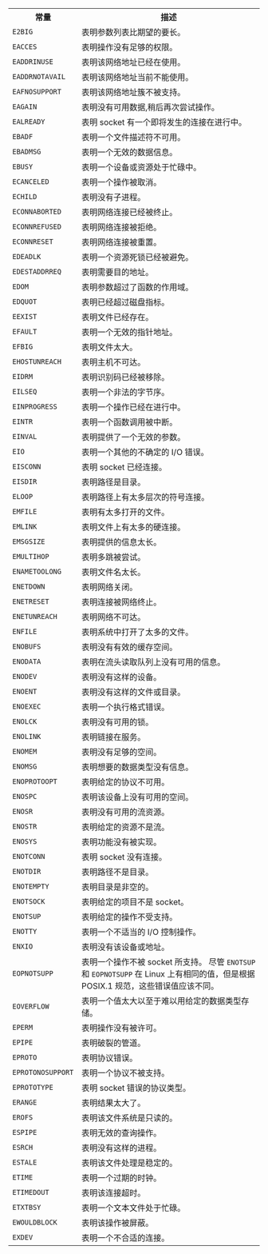 
<table>
  <tr>
    <th>常量</th>
    <th>描述</th>
  </tr>
  <tr>
    <td><code>E2BIG</code></td>
    <td>表明参数列表比期望的要长。</td>
  </tr>
  <tr>
    <td><code>EACCES</code></td>
    <td>表明操作没有足够的权限。</td>
  </tr>
  <tr>
    <td><code>EADDRINUSE</code></td>
    <td>表明该网络地址已经在使用。</td>
  </tr>
  <tr>
    <td><code>EADDRNOTAVAIL</code></td>
    <td>表明该网络地址当前不能使用。</td>
  </tr>
  <tr>
    <td><code>EAFNOSUPPORT</code></td>
    <td>表明该网络地址簇不被支持。</td>
  </tr>
  <tr>
    <td><code>EAGAIN</code></td>
    <td>表明没有可用数据,稍后再次尝试操作。</td>
  </tr>
  <tr>
    <td><code>EALREADY</code></td>
    <td>表明 socket 有一个即将发生的连接在进行中。</td>
  </tr>
  <tr>
    <td><code>EBADF</code></td>
    <td>表明一个文件描述符不可用。</td>
  </tr>
  <tr>
    <td><code>EBADMSG</code></td>
    <td>表明一个无效的数据信息。</td>
  </tr>
  <tr>
    <td><code>EBUSY</code></td>
    <td>表明一个设备或资源处于忙碌中。</td>
  </tr>
  <tr>
    <td><code>ECANCELED</code></td>
    <td>表明一个操作被取消。</td>
  </tr>
  <tr>
    <td><code>ECHILD</code></td>
    <td>表明没有子进程。</td>
  </tr>
  <tr>
    <td><code>ECONNABORTED</code></td>
    <td>表明网络连接已经被终止。</td>
  </tr>
  <tr>
    <td><code>ECONNREFUSED</code></td>
    <td>表明网络连接被拒绝。</td>
  </tr>
  <tr>
    <td><code>ECONNRESET</code></td>
    <td>表明网络连接被重置。</td>
  </tr>
  <tr>
    <td><code>EDEADLK</code></td>
    <td>表明一个资源死锁已经被避免。</td>
  </tr>
  <tr>
    <td><code>EDESTADDRREQ</code></td>
    <td>表明需要目的地址。</td>
  </tr>
  <tr>
    <td><code>EDOM</code></td>
    <td>表明参数超过了函数的作用域。</td>
  </tr>
  <tr>
    <td><code>EDQUOT</code></td>
    <td>表明已经超过磁盘指标。</td>
  </tr>
  <tr>
    <td><code>EEXIST</code></td>
    <td>表明文件已经存在。</td>
  </tr>
  <tr>
    <td><code>EFAULT</code></td>
    <td>表明一个无效的指针地址。</td>
  </tr>
  <tr>
    <td><code>EFBIG</code></td>
    <td>表明文件太大。</td>
  </tr>
  <tr>
    <td><code>EHOSTUNREACH</code></td>
    <td>表明主机不可达。</td>
  </tr>
  <tr>
    <td><code>EIDRM</code></td>
    <td>表明识别码已经被移除。</td>
  </tr>
  <tr>
    <td><code>EILSEQ</code></td>
    <td>表明一个非法的字节序。</td>
  </tr>
  <tr>
    <td><code>EINPROGRESS</code></td>
    <td>表明一个操作已经在进行中。</td>
  </tr>
  <tr>
    <td><code>EINTR</code></td>
    <td>表明一个函数调用被中断。</td>
  </tr>
  <tr>
    <td><code>EINVAL</code></td>
    <td>表明提供了一个无效的参数。</td>
  </tr>
  <tr>
    <td><code>EIO</code></td>
    <td>表明一个其他的不确定的 I/O 错误。</td>
  </tr>
  <tr>
    <td><code>EISCONN</code></td>
    <td>表明 socket 已经连接。</td>
  </tr>
  <tr>
    <td><code>EISDIR</code></td>
    <td>表明路径是目录。</td>
  </tr>
  <tr>
    <td><code>ELOOP</code></td>
    <td>表明路径上有太多层次的符号连接。</td>
  </tr>
  <tr>
    <td><code>EMFILE</code></td>
    <td>表明有太多打开的文件。</td>
  </tr>
  <tr>
    <td><code>EMLINK</code></td>
    <td>表明文件上有太多的硬连接。</td>
  </tr>
  <tr>
    <td><code>EMSGSIZE</code></td>
    <td>表明提供的信息太长。</td>
  </tr>
  <tr>
    <td><code>EMULTIHOP</code></td>
    <td>表明多跳被尝试。</td>
  </tr>
  <tr>
    <td><code>ENAMETOOLONG</code></td>
    <td>表明文件名太长。</td>
  </tr>
  <tr>
    <td><code>ENETDOWN</code></td>
    <td>表明网络关闭。</td>
  </tr>
  <tr>
    <td><code>ENETRESET</code></td>
    <td>表明连接被网络终止。</td>
  </tr>
  <tr>
    <td><code>ENETUNREACH</code></td>
    <td>表明网络不可达。</td>
  </tr>
  <tr>
    <td><code>ENFILE</code></td>
    <td>表明系统中打开了太多的文件。</td>
  </tr>
  <tr>
    <td><code>ENOBUFS</code></td>
    <td>表明没有有效的缓存空间。</td>
  </tr>
  <tr>
    <td><code>ENODATA</code></td>
    <td>表明在流头读取队列上没有可用的信息。</td>
  </tr>
  <tr>
    <td><code>ENODEV</code></td>
    <td>表明没有这样的设备。</td>
  </tr>
  <tr>
    <td><code>ENOENT</code></td>
    <td>表明没有这样的文件或目录。</td>
  </tr>
  <tr>
    <td><code>ENOEXEC</code></td>
    <td>表明一个执行格式错误。</td>
  </tr>
  <tr>
    <td><code>ENOLCK</code></td>
    <td>表明没有可用的锁。</td>
  </tr>
  <tr>
    <td><code>ENOLINK</code></td>
    <td>表明链接在服务。</td>
  </tr>
  <tr>
    <td><code>ENOMEM</code></td>
    <td>表明没有足够的空间。</td>
  </tr>
  <tr>
    <td><code>ENOMSG</code></td>
    <td>表明想要的数据类型没有信息。</td>
  </tr>
  <tr>
    <td><code>ENOPROTOOPT</code></td>
    <td>表明给定的协议不可用。</td>
  </tr>
  <tr>
    <td><code>ENOSPC</code></td>
    <td>表明该设备上没有可用的空间。</td>
  </tr>
  <tr>
    <td><code>ENOSR</code></td>
    <td>表明没有可用的流资源。</td>
  </tr>
  <tr>
    <td><code>ENOSTR</code></td>
    <td>表明给定的资源不是流。</td>
  </tr>
  <tr>
    <td><code>ENOSYS</code></td>
    <td>表明功能没有被实现。</td>
  </tr>
  <tr>
    <td><code>ENOTCONN</code></td>
    <td>表明 socket 没有连接。</td>
  </tr>
  <tr>
    <td><code>ENOTDIR</code></td>
    <td>表明路径不是目录。</td>
  </tr>
  <tr>
    <td><code>ENOTEMPTY</code></td>
    <td>表明目录是非空的。</td>
  </tr>
  <tr>
    <td><code>ENOTSOCK</code></td>
    <td>表明给定的项目不是 socket。</td>
  </tr>
  <tr>
    <td><code>ENOTSUP</code></td>
    <td>表明给定的操作不受支持。</td>
  </tr>
  <tr>
    <td><code>ENOTTY</code></td>
    <td>表明一个不适当的 I/O 控制操作。</td>
  </tr>
  <tr>
    <td><code>ENXIO</code></td>
    <td>表明没有该设备或地址。</td>
  </tr>
  <tr>
    <td><code>EOPNOTSUPP</code></td>
    <td>表明一个操作不被 socket 所支持。
    尽管 <code>ENOTSUP</code> 和 <code>EOPNOTSUPP</code> 在 Linux 上有相同的值，但是根据 POSIX.1 规范，这些错误值应该不同。</td>
  </tr>
  <tr>
    <td><code>EOVERFLOW</code></td>
    <td>表明一个值太大以至于难以用给定的数据类型存储。</td>
  </tr>
  <tr>
    <td><code>EPERM</code></td>
    <td>表明操作没有被许可。</td>
  </tr>
  <tr>
    <td><code>EPIPE</code></td>
    <td>表明破裂的管道。</td>
  </tr>
  <tr>
    <td><code>EPROTO</code></td>
    <td>表明协议错误。</td>
  </tr>
  <tr>
    <td><code>EPROTONOSUPPORT</code></td>
    <td>表明一个协议不被支持。</td>
  </tr>
  <tr>
    <td><code>EPROTOTYPE</code></td>
    <td>表明 socket 错误的协议类型。</td>
  </tr>
  <tr>
    <td><code>ERANGE</code></td>
    <td>表明结果太大了。</td>
  </tr>
  <tr>
    <td><code>EROFS</code></td>
    <td>表明该文件系统是只读的。</td>
  </tr>
  <tr>
    <td><code>ESPIPE</code></td>
    <td>表明无效的查询操作。</td>
  </tr>
  <tr>
    <td><code>ESRCH</code></td>
    <td>表明没有这样的进程。</td>
  </tr>
  <tr>
    <td><code>ESTALE</code></td>
    <td>表明该文件处理是稳定的。</td>
  </tr>
  <tr>
    <td><code>ETIME</code></td>
    <td>表明一个过期的时钟。</td>
  </tr>
  <tr>
    <td><code>ETIMEDOUT</code></td>
    <td>表明该连接超时。</td>
  </tr>
  <tr>
    <td><code>ETXTBSY</code></td>
    <td>表明一个文本文件处于忙碌。</td>
  </tr>
  <tr>
    <td><code>EWOULDBLOCK</code></td>
    <td>表明该操作被屏蔽。</td>
  </tr>
  <tr>
    <td><code>EXDEV</code></td>
    <td>表明一个不合适的连接。
  </tr>
</table>

